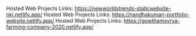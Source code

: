 Hosted Web Projects Links: https://newworldstrends-staticwebsite-nkj.netlify.app/
Hosted Web Projects Links: https://nandhakumarj-portfolio-website.netlify.app/
Hosted Web Projects Links: https://gowthamsyrya-farming-company-2020.netlify.app/
